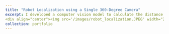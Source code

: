 ```yaml
---
title: "Robot Localization using a Single 360-Degree Camera"
excerpt: I developed a computer vision model to calculate the distance and the angle to a robot.<br/><br/>
<div align="center"><img src='/images/robot_localization.JPEG' width="25%"></div>
collection: portfolio
---
```


